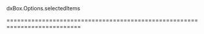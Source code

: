 <!--id-->dxBox.Options.selectedItems<!--/id-->
<!--merge--><!--/merge-->
<!--hidden--><!--/hidden-->
===========================================================================
